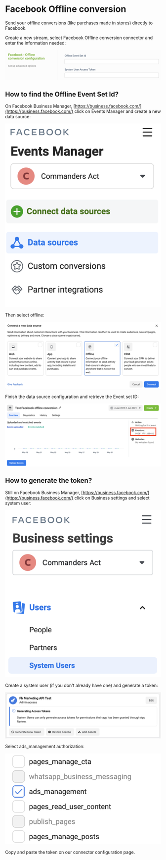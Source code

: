 # Facebook Offline conversion

Send your offline conversions (like purchases made in stores) directly to Facebook.

Create a new stream, select Facebook Offline conversion connector and enter the information needed:

![](<../../../../.gitbook/assets/image (9) (1) (1) (1).png>)

## How to find the Offline Event Set Id?

On Facebook Business Manager, [https://business.facebook.com/](https://business.facebook.com/) click on Events Manager and create a new data source:

![](<../../../../.gitbook/assets/image (6) (1) (1) (1).png>)

Then select offline:

![](<../../../../.gitbook/assets/image (7) (1) (1) (1) (1).png>)

Finish the data source configuration and retrieve the Event set ID:

![](<../../../../.gitbook/assets/image (5) (1) (1) (1).png>)

## How to generate the token?

Still on Facebook Business Manager, [https://business.facebook.com/](https://business.facebook.com/) click on Business settings and select system user:

![](<../../../../.gitbook/assets/image (2) (1) (1) (1) (1).png>)

Create a system user (if you don't already have one) and generate a token:

![](<../../../../.gitbook/assets/image (3) (1) (3).png>)

Select ads\_management authorization:

![](<../../../../.gitbook/assets/image (4) (1) (1) (2).png>)

Copy and paste the token on our connector configuration page.
